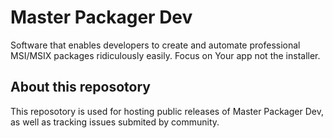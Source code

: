 # Master Packager Dev
Software that enables developers to create and automate professional MSI/MSIX packages ridiculously easily.
Focus on Your app not the installer.

## About this reposotory
This reposotory is used for hosting public releases of Master Packager Dev, as well as tracking issues submited by community.

